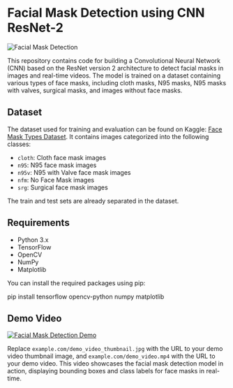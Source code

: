 # Facial Mask Detection using CNN ResNet-2

![Facial Mask Detection](demo.gif)

This repository contains code for building a Convolutional Neural Network (CNN) based on the ResNet version 2 architecture to detect facial masks in images and real-time videos. The model is trained on a dataset containing various types of face masks, including cloth masks, N95 masks, N95 masks with valves, surgical masks, and images without face masks.

## Dataset

The dataset used for training and evaluation can be found on Kaggle: [Face Mask Types Dataset](https://www.kaggle.com/example/face-mask-types-dataset). It contains images categorized into the following classes:

- `cloth`: Cloth face mask images
- `n95`: N95 face mask images
- `n95v`: N95 with Valve face mask images
- `nfm`: No Face Mask images
- `srg`: Surgical face mask images

The train and test sets are already separated in the dataset.

## Requirements

- Python 3.x
- TensorFlow 
- OpenCV
- NumPy 
- Matplotlib 

You can install the required packages using pip:


pip install tensorflow opencv-python numpy matplotlib

## Demo Video

[![Facial Mask Detection Demo](example.com/demo_video_thumbnail.jpg)](example.com/demo_video.mp4)

Replace `example.com/demo_video_thumbnail.jpg` with the URL to your demo video thumbnail image, and `example.com/demo_video.mp4` with the URL to your demo video. This video showcases the facial mask detection model in action, displaying bounding boxes and class labels for face masks in real-time.


